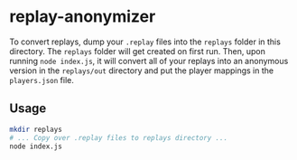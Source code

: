 # replay-anonymizer

To convert replays, dump your `.replay` files into the `replays` folder in this directory. The `replays` folder will get created on first run. Then, upon running `node index.js`, it will convert all of your replays into an anonymous version in the `replays/out` directory and put the player mappings in the `players.json` file.



## Usage

```sh
mkdir replays
# ... Copy over .replay files to replays directory ...
node index.js
```